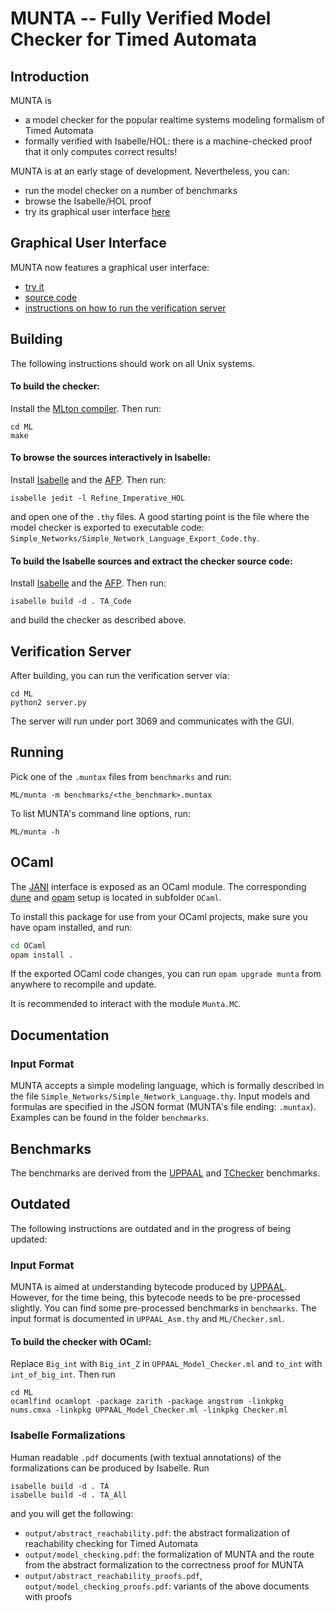 # MUNTA -- Fully Verified Model Checker for Timed Automata

## Introduction
MUNTA is
- a model checker for the popular realtime systems modeling formalism of Timed Automata
- formally verified with Isabelle/HOL: there is a machine-checked proof that it only computes correct results!

MUNTA is at an early stage of development. Nevertheless, you can:
- run the model checker on a number of benchmarks
- browse the Isabelle/HOL proof
- try its graphical user interface [here](https://wimmers.github.io/munta-frontend/)

## Graphical User Interface
MUNTA now features a graphical user interface:
- [try it](https://wimmers.github.io/munta-frontend/)
- [source code](https://github.com/wimmers/munta-frontend)
- [instructions on how to run the verification server](#verification-server)

## Building

The following instructions should work on all Unix systems.

#### To build the checker:
Install the [MLton compiler](http://mlton.org/). Then run:
```
cd ML
make
```

#### To browse the sources interactively in Isabelle:
Install [Isabelle](https://isabelle.in.tum.de/) and the [AFP](https://www.isa-afp.org/using.shtml). Then run:
```
isabelle jedit -l Refine_Imperative_HOL
```
and open one of the `.thy` files.
A good starting point is the file where the model checker is exported to executable code:
`Simple_Networks/Simple_Network_Language_Export_Code.thy`.


#### To build the Isabelle sources and extract the checker source code:
Install [Isabelle](https://isabelle.in.tum.de/) and the [AFP](https://www.isa-afp.org/using.shtml). Then run:
```
isabelle build -d . TA_Code
```
and build the checker as described above.

## Verification Server
After building, you can run the verification server via:
```
cd ML
python2 server.py
```
The server will run under port 3069 and communicates with the GUI.

## Running
Pick one of the `.muntax` files from `benchmarks` and run:
```
ML/munta -m benchmarks/<the_benchmark>.muntax
```
To list MUNTA's command line options, run:
```
ML/munta -h
```

## OCaml

The [JANI](https://jani-spec.org/) interface is exposed as an OCaml module.
The corresponding [dune](https://dune.build/) and [opam](https://opam.ocaml.org/) setup is located in subfolder `OCaml`.

To install this package for use from your OCaml projects, make sure you have opam installed, and run:

```sh
cd OCaml
opam install .
```

If the exported OCaml code changes, you can run `opam upgrade munta` from anywhere to recompile and update.

It is recommended to interact with the module `Munta.MC`.

## Documentation

### Input Format
MUNTA accepts a simple modeling language, which is formally described in the file
`Simple_Networks/Simple_Network_Language.thy`.
Input models and formulas are specified in the JSON format (MUNTA's file ending: `.muntax`).
Examples can be found in the folder `benchmarks`.

## Benchmarks
The benchmarks are derived from the [UPPAAL](https://www.it.uu.se/research/group/darts/uppaal/benchmarks/) and
[TChecker](http://www.labri.fr/perso/herbrete/tchecker/) benchmarks.



## Outdated
The following instructions are outdated and in the progress of being updated:

### Input Format
MUNTA is aimed at understanding bytecode produced by [UPPAAL](http://uppaal.org/).
However, for the time being, this bytecode needs to be pre-processed slightly.
You can find some pre-processed benchmarks in `benchmarks`.
The input format is documented in `UPPAAL_Asm.thy` and `ML/Checker.sml`.

#### To build the checker with OCaml:
Replace `Big_int` with `Big_int_Z` in `UPPAAL_Model_Checker.ml` and `to_int` with `int_of_big_int`.
Then run
```
cd ML
ocamlfind ocamlopt -package zarith -package angstrom -linkpkg nums.cmxa -linkpkg UPPAAL_Model_Checker.ml -linkpkg Checker.ml
```

### Isabelle Formalizations
Human readable `.pdf` documents (with textual annotations) of the formalizations can be produced by Isabelle.
Run
```
isabelle build -d . TA
isabelle build -d . TA_All
```
and you will get the following:
- `output/abstract_reachability.pdf`: the abstract formalization of reachability checking for Timed Automata
- `output/model_checking.pdf`: the formalization of MUNTA and the route from the abstract formalization to the correctness proof for MUNTA
- `output/abstract_reachability_proofs.pdf`, `output/model_checking_proofs.pdf`: variants of the above documents with proofs